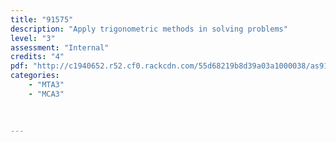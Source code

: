 ```yaml
---
title: "91575"
description: "Apply trigonometric methods in solving problems"
level: "3"
assessment: "Internal"
credits: "4"
pdf: "http://c1940652.r52.cf0.rackcdn.com/55d68219b8d39a03a1000038/as91575.pdf"
categories:
    - "MTA3"
    - "MCA3"
    
    
    
---
```

